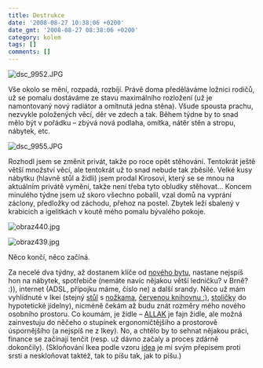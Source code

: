 ```yaml
---
title: Destrukce
date: '2008-08-27 10:38:06 +0200'
date_gmt: '2008-08-27 08:38:06 +0200'
category: kolem
tags: []
comments: []
---
```

<p><img src='/assets/migrated/wp-uploads/2008/08/dsc_9952.JPG' alt='dsc_9952.JPG' /></p>
<p>Vše okolo se mění, rozpadá, rozbíjí. Právě doma předěláváme ložnici rodičů, už se pomalu dostáváme ze stavu maximálního rozložení (už je namontovaný nový radiátor a omítnutá jedna stěna). Všude spousta prachu, nezvykle položených věcí, děr ve zdech a tak. Během týdne by to snad mělo být v pořádku &ndash; zbývá nová podlaha, omítka, nátěr stěn a stropu, nábytek, etc.</p>
<p><img src='/assets/migrated/wp-uploads/2008/08/dsc_9955.JPG' alt='dsc_9955.JPG' /></p>
<p>Rozhodl jsem se změnit privát, takže po roce opět stěhování. Tentokrát ještě větší množství věcí, ale tentokrát už to snad nebude tak zběsilé. Velké kusy nábytku (hlavně stůl a židli) jsem prodal Kirosovi, který se se mnou na aktuálním privátě vymění, takže není třeba tyto obludky stěhovat... Koncem minulého týdne jsem už skoro všechno pobalil, vzal domů na vyprání záclony, předložky od záchodu, přehoz na postel. Zbytek leží sbalený v krabicích a igelitkách v koutě mého pomalu bývalého pokoje.</p>
<p><img src='/assets/migrated/wp-uploads/2008/08/obraz440.jpg' alt='obraz440.jpg' /></p>
<p><img src='/assets/migrated/wp-uploads/2008/08/obraz439.jpg' alt='obraz439.jpg' /></p>
<p>Něco končí, něco začíná.</p>
<p>Za necelé dva týdny, až dostanem klíče od <a href="http://www.mapy.cz/#x=138160194@y=132846255@z=16@mm=ZP@sa=s@st=s@ssq=drobného%205%20brno@sss=1@ssp=120787877_126715777_150311845_149751681">nového bytu</a>, nastane nejspíš hon na nábytek, spotřebiče (nemáte navíc nějakou větší ledničku? v Brně? :)), internet (ADSL, přípojku máme, číslo ne) a další srandy. Něco už mám vyhlídnuté v Ikei (stejný <a href="http://www.ikea.com/cz/cs/catalog/products/80071164">stůl</a> s <a href="http://www.ikea.com/cz/cs/catalog/products/50105293">nožkama</a>, <a href="http://www.ikea.com/cz/cs/catalog/products/70104099">červenou knihovnu :)</a>, <a href="http://www.ikea.com/cz/cs/catalog/products/20131627">stoličky</a> do hypotetické jídelny), nicméně čekám až budu znát rozměry mého nového osobního prostoru. Co koumám, je židle &ndash; <a href="http://www.ikea.com/cz/cs/catalog/products/60118365">ALLAK</a> je fajn židle, ale možná zainvestuju do něčeho o stupínek ergonomičtějšího a prostorově úspornějšího (a nejspíš ne z Ikey). No, a chtělo by to sehnat nějakou práci, finance se začínají tenčit (resp. už dávno začaly a proces zdárně dokončily). (Skloňování Ikea podle vzoru <a href="http://cs.wiktionary.org/wiki/Šablona:Vzor_idea">idea</a> je mi svým přepisem proti srsti a neskloňovat taktéž, tak to píšu tak, jak to píšu.)</p>

